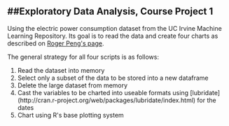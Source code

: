 ##Exploratory Data Analysis, Course Project 1
-------------------------------------------
Using the electric power consumption dataset from the UC Irvine Machine Learning Repository.
Its goal is to read the data and create four charts as described on [Roger Peng's page](https://github.com/rdpeng/ExData_Plotting1).

The general strategy for all four scripts is as follows:
<ol>
<li>Read the dataset into memory
<li>Select only a subset of the data to be stored into a new dataframe
<li>Delete the large dataset from memory
<li>Cast the variables to be charted into useable formats using [lubridate](http://cran.r-project.org/web/packages/lubridate/index.html) for the dates
<li>Chart using R's base plotting system
</ol>